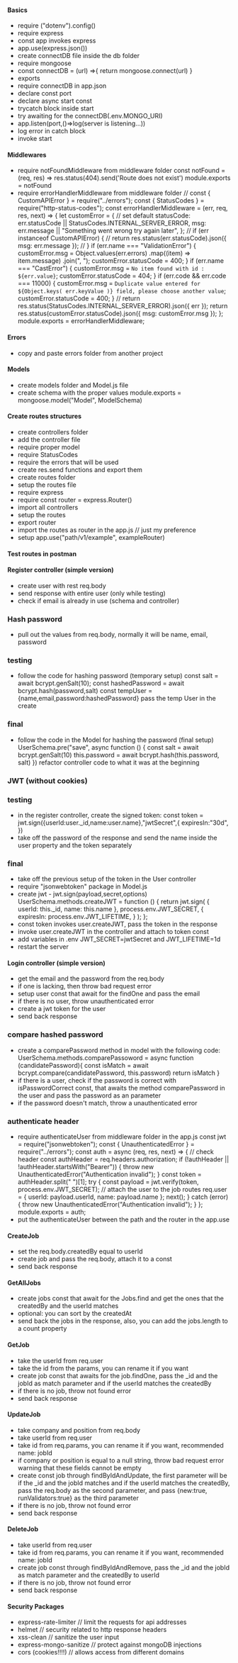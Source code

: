 #### Basics

- require ("dotenv").config()
- require express
- const app invokes express
- app.use(express.json())
- create connectDB file inside the db folder
- require mongoose
- const connectDB = (url) =>{
  return mongoose.connect(url)
  }
- exports
- require connectDB in app.json
- declare const port
- declare async start const
- trycatch block inside start
- try awaiting for the connectDB(.env.MONGO_URI)
- app.listen(port,()=>log(server is listening...))
- log error in catch block
- invoke start

#### Middlewares

- require notFoundMiddleware from middleware folder
  const notFound = (req, res) => res.status(404).send('Route does not exist')
  module.exports = notFound
- require errorHandlerMiddleware from middleware folder
  // const { CustomAPIError } = require("../errors");
  const { StatusCodes } = require("http-status-codes");
  const errorHandlerMiddleware = (err, req, res, next) => {
  let customError = {
  // set default
  statusCode: err.statusCode || StatusCodes.INTERNAL_SERVER_ERROR,
  msg: err.message || "Something went wrong try again later",
  };
  // if (err instanceof CustomAPIError) {
  // return res.status(err.statusCode).json({ msg: err.message });
  // }
  if (err.name === "ValidationError") {
  customError.msg = Object.values(err.errors)
  .map((item) => item.message)
  .join(", ");
  customError.statusCode = 400;
  }
  if (err.name === "CastError") {
  customError.msg = `No item found with id : ${err.value}`;
  customError.statusCode = 404;
  }
  if (err.code && err.code === 11000) {
  customError.msg = `Duplicate value entered for ${Object.keys( err.keyValue )} field, please choose another value`;
  customError.statusCode = 400;
  }
  // return res.status(StatusCodes.INTERNAL_SERVER_ERROR).json({ err });
  return res.status(customError.statusCode).json({ msg: customError.msg });
  };
  module.exports = errorHandlerMiddleware;

#### Errors

- copy and paste errors folder from another project

#### Models

- create models folder and Model.js file
- create schema with the proper values
  module.exports = mongoose.model("Model", ModelSchema)

#### Create routes structures

- create controllers folder
- add the controller file
- require proper model
- require StatusCodes
- require the errors that will be used
- create res.send functions and export them
- create routes folder
- setup the routes file
- require express
- require const router = express.Router()
- import all controllers
- setup the routes
- export router
- import the routes as router in the app.js // just my preference
- setup app.use("path/v1/example", exampleRouter)

#### Test routes in postman

#### Register controller (simple version)

- create user with rest req.body
- send response with entire user (only while testing)
- check if email is already in use (schema and controller)

### Hash password

- pull out the values from req.body, normally it will be name, email, password

### testing

- follow the code for hashing password (temporary setup)
  const salt = await bcrypt.genSalt(10);
  const hashedPassword = await bcrypt.hash(password,salt)
  const tempUser = {name,email,password:hashedPassword}
  pass the temp User in the create

### final

- follow the code in the Model for hashing the password (final setup)
  UserSchema.pre("save", async function () {
  const salt = await bcrypt.genSalt(10)
  this.password = await bcrypt.hash(this.password, salt)
  })
  refactor controller code to what it was at the beginning

### JWT (without cookies)

### testing

- in the register controller, create the signed token:
  const token = jwt.sign({userId:user.\_id,name:user.name},"jwtSecret",{
  expiresIn:"30d",
  })
- take off the password of the response and send the name inside the user property and the token separately

### final

- take off the previous setup of the token in the User controller
- require "jsonwebtoken" package in Model.js
- create jwt - jwt.sign(payload,secret,options)
  UserSchema.methods.createJWT = function () {
  return jwt.sign(
  { userId: this.\_id, name: this.name },
  process.env.JWT_SECRET,
  { expiresIn: process.env.JWT_LIFETIME, }
  );
  };
- const token invokes user.createJWT, pass the token in the response
- invoke user.createJWT in the controller and attach to token const
- add variables in .env JWT_SECRET=jwtSecret and JWT_LIFETIME=1d
- restart the server

#### Login controller (simple version)

- get the email and the password from the req.body
- if one is lacking, then throw bad request error
- setup user const that await for the findOne and pass the email
- if there is no user, throw unauthenticated error
- create a jwt token for the user
- send back response

### compare hashed password

- create a comparePassword method in model with the following code:
  UserSchema.methods.comparePassoword = async function (candidatePassword){
  const isMatch = await bcrypt.compare(candidatePassword, this.password)
  return isMatch
  }
- if there is a user, check if the password is correct with isPasswordCorrect const, that awaits the method comparePassword in the user and pass the password as an parameter
- if the password doesn't match, throw a unauthenticated error

### authenticate header

- require authenticateUser from middleware folder in the app.js
  const jwt = require("jsonwebtoken");
  const { UnauthenticatedError } = require("../errors");
  const auth = async (req, res, next) => {
  // check header
  const authHeader = req.headers.authorization;
  if (!authHeader || !authHeader.startsWith("Bearer")) {
  throw new UnauthenticatedError("Authentication invalid");
  }
  const token = authHeader.split(" ")[1];
  try {
  const payload = jwt.verify(token, process.env.JWT_SECRET);
  // attach the user to the job routes
  req.user = { userId: payload.userId, name: payload.name };
  next();
  } catch (error) {
  throw new UnauthenticatedError("Authentication invalid");
  }
  };
  module.exports = auth;
- put the authenticateUser between the path and the router in the app.use

#### CreateJob

- set the req.body.createdBy equal to userId
- create job and pass the req.body, attach it to a const
- send back response

#### GetAllJobs

- create jobs const that await for the Jobs.find and get the ones that the createdBy and the userId matches
- optional: you can sort by the createdAt
- send back the jobs in the response, also, you can add the jobs.length to a count property

#### GetJob

- take the userId from req.user
- take the id from the params, you can rename it if you want
- create job const that awaits for the job.findOne, pass the \_id and the jobId as match parameter and if the userId matches the createdBy
- if there is no job, throw not found error
- send back response

#### UpdateJob

- take company and position from req.body
- take userId from req.user
- take id from req.params, you can rename it if you want, recommended name: jobId
- if company or position is equal to a null string, throw bad request error warning that these fields cannot be empty
- create const job through findByIdAndUpdate, the first parameter will be if the \_id and the jobId matches and if the userId matches the createdBy, pass the req.body as the second parameter, and pass {new:true, runValidators:true} as the third parameter
- if there is no job, throw not found error
- send back response

#### DeleteJob

- take userId from req.user
- take id from req.params, you can rename it if you want, recommended name: jobId
- create job const through findByIdAndRemove, pass the \_id and the jobId as match parameter and the createdBy to userId
- if there is no job, throw not found error
- send back response

#### Security Packages

- express-rate-limiter // limit the requests for api addresses
- helmet // security related to http response headers
- xss-clean // sanitize the user input
- express-mongo-sanitize // protect against mongoDB injections
- cors (cookies!!!!) // allows access from different domains
